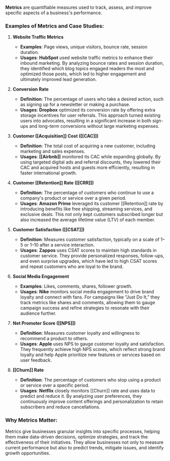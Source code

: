 **Metrics** are quantifiable measures used to track, assess, and improve specific aspects of a business's performance. 
### Examples of Metrics and Case Studies:

1. **Website Traffic Metrics**
   - **Examples**: Page views, unique visitors, bounce rate, session duration.
   - **Usages**: **HubSpot** used website traffic metrics to enhance their inbound marketing. By analyzing bounce rates and session duration, they identified which blog topics engaged readers the most and optimized those posts, which led to higher engagement and ultimately improved lead generation.

2. **Conversion Rate**
   - **Definition**: The percentage of users who take a desired action, such as signing up for a newsletter or making a purchase.
   - **Usages**: **Dropbox** optimized its conversion rate by offering extra storage incentives for user referrals. This approach turned existing users into advocates, resulting in a significant increase in both sign-ups and long-term conversions without large marketing expenses.

3. **Customer [[Acquisition]] Cost ([[CAC]])**
   - **Definition**: The total cost of acquiring a new customer, including marketing and sales expenses.
   - **Usages**: **[[Airbnb]]** monitored its CAC while expanding globally. By using targeted digital ads and referral discounts, they lowered their CAC and acquired hosts and guests more efficiently, resulting in faster international growth.

4. **Customer [[Retention]] Rate ([[CRR]])**
   - **Definition**: The percentage of customers who continue to use a company's product or service over a given period.
   - **Usages**: **Amazon Prime** leveraged its customer [[Retention]] rate by introducing benefits like free shipping, streaming services, and exclusive deals. This not only kept customers subscribed longer but also increased the average lifetime value (LTV) of each member.

5. **Customer Satisfaction ([[CSAT]])**
   - **Definition**: Measures customer satisfaction, typically on a scale of 1–5 or 1–10 after a service interaction.
   - **Usages**: **Zappos** uses CSAT scores to maintain high standards in customer service. They provide personalized responses, follow-ups, and even surprise upgrades, which have led to high CSAT scores and repeat customers who are loyal to the brand.

6. **Social Media Engagement**
   - **Examples**: Likes, comments, shares, follower growth.
   - **Usages**: **Nike** monitors social media engagement to drive brand loyalty and connect with fans. For campaigns like “Just Do It,” they track metrics like shares and comments, allowing them to gauge campaign success and refine strategies to resonate with their audience further.

7. **Net Promoter Score ([[NPS]])**
   - **Definition**: Measures customer loyalty and willingness to recommend a product to others.
   - **Usages**: **Apple** uses NPS to gauge customer loyalty and satisfaction. They frequently achieve high NPS scores, which reflect strong brand loyalty and help Apple prioritize new features or services based on user feedback.

8. **[[Churn]] Rate**
   - **Definition**: The percentage of customers who stop using a product or service over a specific period.
   - **Usages**: **Netflix** closely monitors [[Churn]] rate and uses data to predict and reduce it. By analyzing user preferences, they continuously improve content offerings and personalization to retain subscribers and reduce cancellations.

### Why Metrics Matter:
Metrics give businesses granular insights into specific processes, helping them make data-driven decisions, optimize strategies, and track the effectiveness of their initiatives. They allow businesses not only to measure current performance but also to predict trends, mitigate issues, and identify growth opportunities.